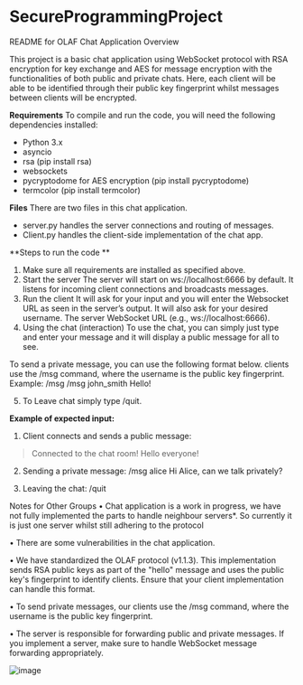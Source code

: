 ﻿# SecureProgrammingProject
 
README for OLAF Chat Application
Overview

This project is a basic chat application using WebSocket protocol with RSA encryption for key exchange and AES for message encryption with the functionalities of both public and private chats. Here, each client will be able to be identified through their public key fingerprint whilst messages between clients will be encrypted.

**Requirements**
To compile and run the code, you will need the following dependencies installed:
-	Python 3.x
-	asyncio
-	rsa (pip install rsa)
-	websockets
-	pycryptodome for AES encryption (pip install pycryptodome)
-	termcolor (pip install termcolor)


**Files**
There are two files in this chat application.
-	server.py handles the server connections and routing of messages.
-	Client.py handles the client-side implementation of the chat app. 

**Steps to run the code **
1.	Make sure all requirements are installed as specified above.
2.	Start the server
The server will start on ws://localhost:6666 by default. It listens for incoming client connections and broadcasts messages.
3.	Run the client 
It will ask for your input and you will enter the Websocket URL as seen in the server’s output. It will also ask for your desired username.
The server WebSocket URL (e.g., ws://localhost:6666).
4.	Using the chat (interaction)
To use the chat, you can simply just type and enter your message and it will display a public message for all to see.

To send a private message, you can use the following format below. clients use the /msg <username> command, where the username is the public key fingerprint.
Example:
/msg <username> <message>
/msg john_smith Hello!

5.	To Leave chat simply type /quit.




**Example of expected input:**
1.	Client connects and sends a public message:
> Connected to the chat room!
> Hello everyone!

2.	Sending a private message:
/msg alice Hi Alice, can we talk privately?

3.	Leaving the chat:
/quit

Notes for Other Groups
•	Chat application is a work in progress, we have not fully implemented the parts to handle neighbour servers*. So currently it is just one server whilst still adhering to the protocol

•	There are some vulnerabilities in the chat application.

•	We have standardized the OLAF protocol (v1.1.3). This implementation sends RSA public keys as part of the "hello" message and uses the public key's fingerprint to identify clients. Ensure that your client implementation can handle this format.

•	To send private messages, our clients use the /msg <username> command, where the username is the public key fingerprint.

•	The server is responsible for forwarding public and private messages. If you implement a server, make sure to handle WebSocket message forwarding appropriately.


![image](https://github.com/user-attachments/assets/3fe45bec-f0ba-4c26-81c2-5b6957bbf62c)

